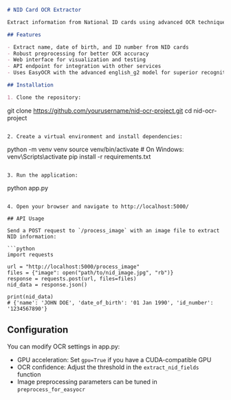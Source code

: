 ```markdown
# NID Card OCR Extractor

Extract information from National ID cards using advanced OCR techniques and image preprocessing.

## Features

- Extract name, date of birth, and ID number from NID cards
- Robust preprocessing for better OCR accuracy
- Web interface for visualization and testing
- API endpoint for integration with other services
- Uses EasyOCR with the advanced english_g2 model for superior recognition

## Installation

1. Clone the repository:
```

git clone https://github.com/yourusername/nid-ocr-project.git
cd nid-ocr-project

```

2. Create a virtual environment and install dependencies:
```

python -m venv venv
source venv/bin/activate # On Windows: venv\Scripts\activate
pip install -r requirements.txt

```

3. Run the application:
```

python app.py

````

4. Open your browser and navigate to http://localhost:5000/

## API Usage

Send a POST request to `/process_image` with an image file to extract NID information:

```python
import requests

url = "http://localhost:5000/process_image"
files = {"image": open("path/to/nid_image.jpg", "rb")}
response = requests.post(url, files=files)
nid_data = response.json()

print(nid_data)
# {'name': 'JOHN DOE', 'date_of_birth': '01 Jan 1990', 'id_number': '1234567890'}
````

## Configuration

You can modify OCR settings in app.py:

- GPU acceleration: Set `gpu=True` if you have a CUDA-compatible GPU
- OCR confidence: Adjust the threshold in the `extract_nid_fields` function
- Image preprocessing parameters can be tuned in `preprocess_for_easyocr`
